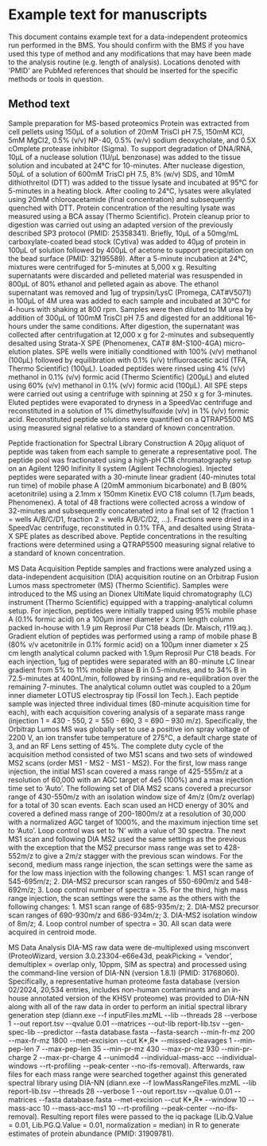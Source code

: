 # Example text for manuscripts <!-- omit in toc -->

This document contains example text for a data-independent proteomics run performed in the BMS. You should confirm with the BMS if you have used this type of method and any modifications that may have been made to the analysis routine (e.g. length of analysis). Locations denoted with 'PMID' are PubMed references that should be inserted for the specific methods or tools in question. 

## Method text

Sample preparation for MS-based proteomics
Protein was extracted from cell pellets using 150μL of a solution of 20mM TrisCl pH 7.5, 150mM KCl, 5mM MgCl2, 0.5% (v/v) NP⁃40, 0.5% (w/v) sodium deoxycholate, and 0.5X cOmplete protease inhibitor (Sigma). To support degradation of DNA/RNA, 10μL of a nuclease solution (1U/μL benzonase) was added to the tissue solution and incubated at 24°C for 10-minutes. After nuclease digestion, 50μL of a solution of 600mM TrisCl pH 7.5, 8% (w/v) SDS, and 10mM dithiothreitol (DTT) was added to the tissue lysate and incubated at 95°C for 5-minutes in a heating block. After cooling to 24°C, lysates were alkylated using 20mM chloroacetamide (final concentration) and subsequently quenched with DTT. Protein concentration of the resulting lysate was measured using a BCA assay (Thermo Scientific). Protein cleanup prior to digestion was carried out using an adapted version of the previously described SP3 protocol (PMID: 25358341). Briefly, 10μL of a 50mg/mL carboxylate-coated bead stock (Cytiva) was added to 40μg of protein in 100μL of solution followed by 400μL of acetone to support precipitation on the bead surface (PMID: 32195589). After a 5-minute incubation at 24°C, mixtures were centrifuged for 5-minutes at 5,000 x g. Resulting supernatants were discarded and pelleted material was resuspended in 800μL of 80% ethanol and pelleted again as above. The ethanol supernatant was removed and 1μg of trypsin/LysC (Promega, CAT#V5071) in 100μL of 4M urea was added to each sample and incubated at 30°C for 4-hours with shaking at 800 rpm. Samples were then diluted to 1M urea by addition of 300μL of 100mM TrisCl pH 7.5 and digested for an additional 16-hours under the same conditions. After digestion, the supernatant was collected after centrifugation at 12,000 x g for 2-minutes and subsequently desalted using Strata-X SPE (Phenomenex, CAT# 8M-S100-4GA) micro-elution plates. SPE wells were initially conditioned with 100% (v/v) methanol (100μL) followed by equilibration with 0.1% (v/v) trifluoroacetic acid (TFA, Thermo Scientific) (100μL). Loaded peptides were rinsed using 4% (v/v) methanol in 0.1% (v/v) formic acid (Thermo Scientific) (200μL) and eluted using 60% (v/v) methanol in 0.1% (v/v) formic acid (100μL). All SPE steps were carried out using a centrifuge with spinning at 250 x g for 3-minutes. Eluted peptides were evaporated to dryness in a SpeedVac centrifuge and reconstituted in a solution of 1% dimethylsulfoxide (v/v) in 1% (v/v) formic acid. Reconstituted peptide solutions were quantified on a QTRAP5500 MS using measured signal relative to a standard of known concentration. 

Peptide fractionation for Spectral Library Construction 
A 20μg aliquot of peptide was taken from each sample to generate a representative pool. The peptide pool was fractionated using a high-pH C18 chromatography setup on an Agilent 1290 Inifinity II system (Agilent Technologies). Injected peptides were separated with a 30-minute linear gradient (40-minutes total run time) of mobile phase A (20mM ammonium bicarbonate) and B (80% acetonitrile) using a 2.1mm x 150mm Kinetix EVO C18 column (1.7μm beads, Phenomenex). A total of 48 fractions were collected across a window of 32-minutes and subsequently concatenated into a final set of 12 (fraction 1 = wells A/B/C/D1, fraction 2 = wells A/B/C/D2, …). Fractions were dried in a SpeedVac centrifuge, reconstituted in 0.1% TFA, and desalted using Strata-X SPE plates as described above. Peptide concentrations in the resulting fractions were determined using a QTRAP5500 measuring signal relative to a standard of known concentration. 

MS Data Acquisition 
Peptide samples and fractions were analyzed using a data-independent acquisition (DIA) acquisition routine on an Orbitrap Fusion Lumos mass spectrometer (MS) (Thermo Scientific). Samples were introduced to the MS using an Dionex UltiMate liquid chromatography (LC) instrument (Thermo Scientific) equipped with a trapping-analytical column setup. For injection, peptides were initially trapped using 95% mobile phase A (0.1% formic acid) on a 100μm inner diameter x 3cm length column packed in-house with 1.9 μm Reprosil Pur C18 beads (Dr. Maisch, r119.aq.). Gradient elution of peptides was performed using a ramp of mobile phase B (80% v/v acetonitrile in 0.1% formic acid) on a 100μm inner diameter x 25 cm length analytical column packed with 1.9μm Reprosil Pur C18 beads. For each injection, 1μg of peptides were separated with an 80⁃minute LC linear gradient from 5% to 11% mobile phase B in 0.5-minutes, and to 34% B in 72.5-minutes at 400nL/min, followed by rinsing and re-equilibration over the remaining 7-minutes. The analytical column outlet was coupled to a 20μm inner diameter LOTUS electrospray tip (Fossil Ion Tech.). Each peptide sample was injected three individual times (80-minute acquisition time for each), with each acquisition covering analysis of a separate mass range (injection 1 = 430 - 550, 2 = 550 - 690, 3 = 690 – 930 m/z). Specifically, the Orbitrap Lumos MS was globally set to use a positive ion spray voltage of 2200 V, an ion transfer tube temperature of 275°C, a default charge state of 3, and an RF Lens setting of 45%. The complete duty cycle of the acquisition method consisted of two MS1 scans and two sets of windowed MS2 scans (order MS1 - MS2 - MS1 - MS2). For the first, low mass range injection, the initial MS1 scan covered a mass range of 425-555m/z at a resolution of 60,000 with an AGC target of 4e5 (100%) and a max injection time set to ‘Auto’. The following set of DIA MS2 scans covered a precursor range of 430-550m/z with an isolation window size of 4m/z (0m/z overlap) for a total of 30 scan events. Each scan used an HCD energy of 30% and covered a defined mass range of 200-1800m/z at a resolution of 30,000 with a normalized AGC target of 1000%, and the maximum injection time set to ‘Auto’. Loop control was set to ‘N’ with a value of 30 spectra. The next MS1 scan and following DIA MS2 used the same settings as the previous with the exception that the MS2 precursor mass range was set to 428-552m/z to give a 2m/z stagger with the previous scan windows. For the second, medium mass range injection, the scan settings were the same as for the low mass injection with the following changes: 1. MS1 scan range of 545-695m/z; 2. DIA-MS2 precursor scan ranges of 550-690m/z and 548-692m/z; 3. Loop control number of spectra = 35. For the third, high mass range injection, the scan settings were the same as the others with the following changes: 1. MS1 scan range of 685-935m/z; 2. DIA-MS2 precursor scan ranges of 690-930m/z and 686-934m/z; 3. DIA-MS2 isolation window of 8m/z; 4. Loop control number of spectra = 30. All scan data were acquired in centroid mode.

MS Data Analysis
DIA-MS raw data were de-multiplexed using msconvert (ProteoWizard, version 3.0.23304-e66e43d, peakPicking = ‘vendor’, demultiplex = overlap only, 10ppm, SIM as spectra) and processed using the command-line version of DIA-NN (version 1.8.1) (PMID: 31768060). Specifically, a representative human proteome fasta database (version 02/2024, 20,534 entries, includes non-human contaminants and an in-house annotated version of the KHSV proteome) was provided to DIA-NN along with all of the raw data in order to perform an initial spectral library generation step (diann.exe --f inputFiles.mzML --lib  --threads 28 --verbose 1 --out report.tsv --qvalue 0.01 --matrices --out-lib report-lib.tsv --gen-spec-lib --predictor --fasta database.fasta --fasta-search --min-fr-mz 200 --max-fr-mz 1800 --met-excision --cut K*,R* --missed-cleavages 1 --min-pep-len 7 --max-pep-len 35 --min-pr-mz 430 --max-pr-mz 930 --min-pr-charge 2 --max-pr-charge 4 --unimod4 --individual-mass-acc --individual-windows --rt-profiling --peak-center --no-ifs-removal). Afterwards, raw files for each mass range were searched together against this generated spectral library using DIA-NN (diann.exe --f lowMassRangeFiles.mzML  --lib report-lib.tsv --threads 28 --verbose 1 --out report.tsv --qvalue 0.01 --matrices --fasta database.fasta --met-excision --cut K*,R* --window 10 --mass-acc 10 --mass-acc-ms1 10 --rt-profiling --peak-center --no-ifs-removal). Resulting report files were passed to the iq package (Lib.Q.Value = 0.01, Lib.PG.Q.Value = 0.01, normalization = median) in R to generate estimates of protein abundance (PMID: 31909781). 
